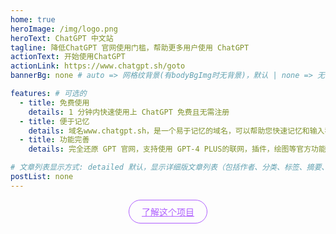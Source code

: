 ```yaml
---
home: true
heroImage: /img/logo.png
heroText: ChatGPT 中文站
tagline: 降低ChatGPT 官网使用门槛，帮助更多用户使用 ChatGPT
actionText: 开始使用ChatGPT
actionLink: https://www.chatgpt.sh/goto
bannerBg: none # auto => 网格纹背景(有bodyBgImg时无背景)，默认 | none => 无 | '大图地址' | background: 自定义背景样式       提示：如发现文本颜色不适应你的背景时可以到palette.styl修改$bannerTextColor变量

features: # 可选的
  - title: 免费使用
    details: 1 分钟内快速使用上 ChatGPT 免费且无需注册
  - title: 便于记忆
    details: 域名www.chatgpt.sh，是一个易于记忆的域名，可以帮助您快速记忆和输入我们的网址
  - title: 功能完善
    details: 完全还原 GPT 官网，支持使用 GPT-4 PLUS的联网，插件，绘图等官方功能

# 文章列表显示方式: detailed 默认，显示详细版文章列表（包括作者、分类、标签、摘要、分页等）| simple => 显示简约版文章列表（仅标题和日期）| none 不显示文章列表
postList: none
---
```

<p align="center">
  <a class="become-sponsor" href="/pages/overview">了解这个项目</a>
</p>

<style>
.action-button {
  background: #af60ff;
  color: #ffd733; /* 黄色文本 */
  padding: 10px 20px;
  border-radius: 30px;
  border: none;
  cursor: pointer;
  font-size: 18px;
  font-weight: bold;
}

.become-sponsor {
  padding: 8px 20px;
  display: inline-block;
  color: #af60ff;
  border-radius: 30px;
  box-sizing: border-box;
  border: 1px solid #af60ff;
}
</style>